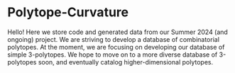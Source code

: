 # Polytope-Curvature
Hello! Here we store code and generated data from our Summer 2024 (and ongoing) project.
We are striving to develop a database of combinatorial polytopes.
At the moment, we are focusing on developing our database of simple 3-polytopes.
We hope to move on to a more diverse database of 3-polytopes soon, and eventually catalog higher-dimensional polytopes.
